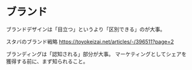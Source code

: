 # ブランド

ブランドデザインは「目立つ」というより「区別できる」のが大事。

スタバのブランド戦略
https://toyokeizai.net/articles/-/396511?page=2

ブランディングは「認知される」部分が大事。
マーケティングとしてシェアを獲得する前に、まず知られること。

